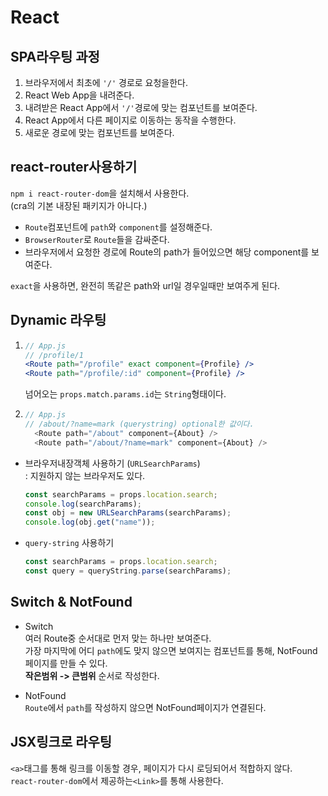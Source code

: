 # React

## SPA라우팅 과정

1. 브라우저에서 최초에 `'/'` 경로로 요청을한다.
2. React Web App을 내려준다.
3. 내려받은 React App에서 `'/'`경로에 맞는 컴포넌트를 보여준다.
4. React App에서 다른 페이지로 이동하는 동작을 수행한다.
5. 새로운 경로에 맞는 컴포넌트를 보여준다.

## react-router사용하기

`npm i react-router-dom`을 설치해서 사용한다. <br/>
(cra의 기본 내장된 패키지가 아니다.)

- `Route`컴포넌트에 `path`와 `component`를 설정해준다.
- `BrowserRouter`로 `Route`들을 감싸준다.
- 브라우저에서 요청한 경로에 Route의 path가 들어있으면 해당 component를 보여준다.

`exact`을 사용하면, 완전히 똑같은 path와 url일 경우일때만 보여주게 된다.

## Dynamic 라우팅

1.  ```jsx
    // App.js
    // /profile/1
    <Route path="/profile" exact component={Profile} />
    <Route path="/profile/:id" component={Profile} />
    ```

    넘어오는 `props.match.params.id`는 `String`형태이다.

2.  ```js
    // App.js
    // /about/?name=mark (querystring) optional한 값이다.
      <Route path="/about" component={About} />
      <Route path="/about/?name=mark" component={About} />
    ```

- 브라우저내장객체 사용하기 (`URLSearchParams`)<br/>
  : 지원하지 않는 브라우저도 있다.
  ```js
  const searchParams = props.location.search;
  console.log(searchParams);
  const obj = new URLSearchParams(searchParams);
  console.log(obj.get("name"));
  ```
- `query-string` 사용하기
  ```js
  const searchParams = props.location.search;
  const query = queryString.parse(searchParams);
  ```

## Switch & NotFound

- Switch <br/>
  여러 Route중 순서대로 먼저 맞는 하나만 보여준다. <br/>
  가장 마지막에 어디 `path`에도 맞지 않으면 보여지는 컴포넌트를 통해, NotFound페이지를 만들 수 있다.<br/>
  **작은범위 -> 큰범위** 순서로 작성한다.

- NotFound <br/>
  `Route`에서 `path`를 작성하지 않으면 NotFound페이지가 연결된다.

## JSX링크로 라우팅

`<a>`태그를 통해 링크를 이동할 경우, 페이지가 다시 로딩되어서 적합하지 않다. <br/>
`react-router-dom`에서 제공하는`<Link>`를 통해 사용한다.
